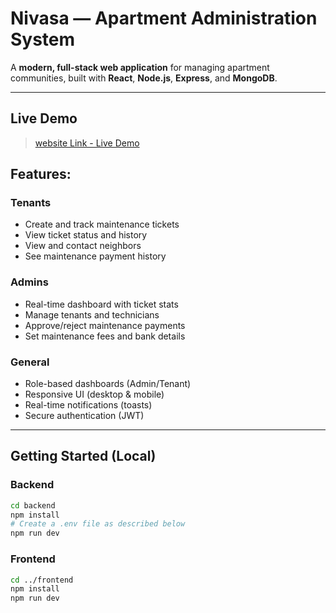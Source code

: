 #  Nivasa — Apartment Administration System



A **modern, full-stack web application** for managing apartment communities, built with **React**, **Node.js**, **Express**, and **MongoDB**.

---

##  Live Demo

>  [website Link - Live Demo](https://nivasa-vert.vercel.app)



##  Features:

###  Tenants
- Create and track maintenance tickets  
- View ticket status and history  
- View and contact neighbors  
- See maintenance payment history

###  Admins
- Real-time dashboard with ticket stats  
- Manage tenants and technicians  
- Approve/reject maintenance payments  
- Set maintenance fees and bank details  

### General
- Role-based dashboards (Admin/Tenant)  
- Responsive UI (desktop & mobile)  
- Real-time notifications (toasts)  
- Secure authentication (JWT)  

---



##  Getting Started (Local)

### Backend
```bash
cd backend
npm install
# Create a .env file as described below
npm run dev
```

### Frontend
```bash
cd ../frontend
npm install
npm run dev
```




